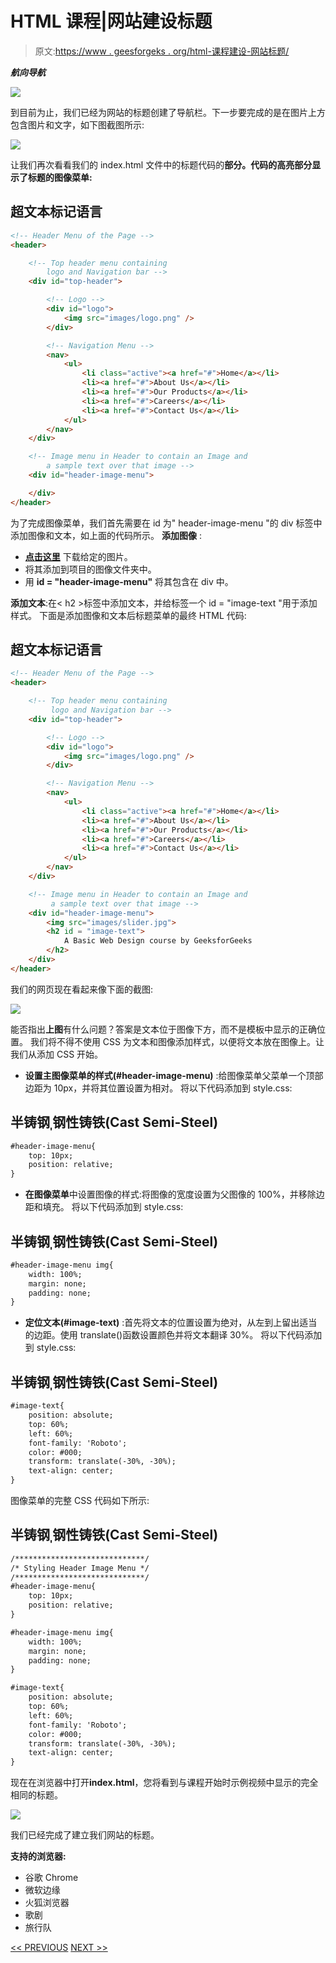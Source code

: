 # HTML 课程|网站建设标题

> 原文:[https://www . geesforgeks . org/html-课程建设-网站标题/](https://www.geeksforgeeks.org/html-course-building-header-of-the-website/)

***航向导航***

![](img/e9d44357d9d63110670224a286687705.png)

到目前为止，我们已经为网站的标题创建了导航栏。下一步要完成的是在图片上方包含图片和文字，如下图截图所示:

![](img/2149afba6a5219aebb0a769f1fc6af97.png)

让我们再次看看我们的 index.html 文件中的标题代码的**部分。代码的高亮部分显示了标题的图像菜单:** 

## 超文本标记语言

```html
<!-- Header Menu of the Page -->
<header>

    <!-- Top header menu containing
        logo and Navigation bar -->
    <div id="top-header">

        <!-- Logo -->
        <div id="logo">
            <img src="images/logo.png" />
        </div>   

        <!-- Navigation Menu -->
        <nav>
            <ul>
                <li class="active"><a href="#">Home</a></li>
                <li><a href="#">About Us</a></li>
                <li><a href="#">Our Products</a></li>
                <li><a href="#">Careers</a></li>
                <li><a href="#">Contact Us</a></li>
            </ul>
        </nav>
    </div>   

    <!-- Image menu in Header to contain an Image and
        a sample text over that image -->
    <div id="header-image-menu">

    </div>
</header>
```

为了完成图像菜单，我们首先需要在 id 为" header-image-menu "的 div 标签中添加图像和文本，如上面的代码所示。
**添加图像** :

*   [**点击这里**](https://media.geeksforgeeks.org/wp-content/cdn-uploads/slider.jpg) 下载给定的图片。
*   将其添加到项目的图像文件夹中。
*   用 **id = "header-image-menu"** 将其包含在 div 中。

**添加文本**:在< h2 >标签中添加文本，并给标签一个 id = "image-text "用于添加样式。
下面是添加图像和文本后标题菜单的最终 HTML 代码:

## 超文本标记语言

```html
<!-- Header Menu of the Page -->
<header>

    <!-- Top header menu containing
         logo and Navigation bar -->
    <div id="top-header">

        <!-- Logo -->
        <div id="logo">
            <img src="images/logo.png" />
        </div>   

        <!-- Navigation Menu -->
        <nav>
            <ul>
                <li class="active"><a href="#">Home</a></li>
                <li><a href="#">About Us</a></li>
                <li><a href="#">Our Products</a></li>
                <li><a href="#">Careers</a></li>
                <li><a href="#">Contact Us</a></li>
            </ul>
        </nav>
    </div>   

    <!-- Image menu in Header to contain an Image and
         a sample text over that image -->
    <div id="header-image-menu">
        <img src="images/slider.jpg">
        <h2 id = "image-text">
            A Basic Web Design course by GeeksforGeeks
        </h2>
    </div>
</header>
```

我们的网页现在看起来像下面的截图:

![](img/56fd4917f21328a3431cf501a013a4d8.png)

能否指出**上图**有什么问题？答案是文本位于图像下方，而不是模板中显示的正确位置。
我们将不得不使用 CSS 为文本和图像添加样式，以便将文本放在图像上。让我们从添加 CSS 开始。

*   **设置主图像菜单的样式(#header-image-menu)** :给图像菜单父菜单一个顶部边距为 10px，并将其位置设置为相对。
    将以下代码添加到 style.css:

## 半铸钢ˌ钢性铸铁(Cast Semi-Steel)

```html
#header-image-menu{
    top: 10px;
    position: relative;
}
```

*   **在图像菜单**中设置图像的样式:将图像的宽度设置为父图像的 100%，并移除边距和填充。
    将以下代码添加到 style.css:

## 半铸钢ˌ钢性铸铁(Cast Semi-Steel)

```html
#header-image-menu img{
    width: 100%;
    margin: none;
    padding: none;
}
```

*   **定位文本(#image-text)** :首先将文本的位置设置为绝对，从左到上留出适当的边距。使用 translate()函数设置颜色并将文本翻译 30%。
    将以下代码添加到 style.css:

## 半铸钢ˌ钢性铸铁(Cast Semi-Steel)

```html
#image-text{
    position: absolute;
    top: 60%;
    left: 60%;
    font-family: 'Roboto';
    color: #000;
    transform: translate(-30%, -30%);
    text-align: center;
}
```

图像菜单的完整 CSS 代码如下所示:

## 半铸钢ˌ钢性铸铁(Cast Semi-Steel)

```html
/*****************************/
/* Styling Header Image Menu */
/*****************************/
#header-image-menu{
    top: 10px;
    position: relative;
}

#header-image-menu img{
    width: 100%;
    margin: none;
    padding: none;
}

#image-text{
    position: absolute;
    top: 60%;
    left: 60%;
    font-family: 'Roboto';
    color: #000;
    transform: translate(-30%, -30%);
    text-align: center;
}
```

现在在浏览器中打开**index.html**，您将看到与课程开始时示例视频中显示的完全相同的标题。

![](img/c74c41ae1415edb4b8843b9fa5dec8b4.png)

我们已经完成了建立我们网站的标题。

**支持的浏览器:**

*   谷歌 Chrome
*   微软边缘
*   火狐浏览器
*   歌剧
*   旅行队

[<< PREVIOUS](https://www.geeksforgeeks.org/html-course-creating-navigation-menu/) [NEXT >>](https://www.geeksforgeeks.org/html-course-building-main-content-section-1/)